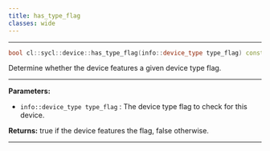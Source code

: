 ```yaml
---
title: has_type_flag
classes: wide
---
```



---

```cpp
bool cl::sycl::device::has_type_flag(info::device_type type_flag) const
```


Determine whether the device features a given device type flag. 


---
**Parameters:**

 - `info::device_type type_flag`
: The device type flag to check for this device. 

**Returns:** true if the device features the flag, false otherwise. 

---
